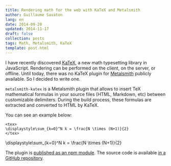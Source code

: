 ```yaml
---
title: Rendering math for the web with KaTeX and Metalsmith
author: Guillaume Savaton
lang: en
date: 2014-09-20
updated: 2014-11-17
draft: false
collection: posts
tags: Math, Metalsmith, KaTeX
template: post.html
---
```


I have recently discovered [KaTeX](https://khan.github.io/KaTeX/), a new
math typesetting library in JavaScript.
Rendering can be performed on the client, on the server, or offline.
Until today, there was no KaTeX plugin for [Metalsmith](http://www.metalsmith.io/)
publicly available. So I decided to write one.

<!-- more -->

``metalsmith-katex`` is a Metalsmith plugin that allows to insert TeX mathematical
formulas in your source files (HTML, Markdown, etc) between customizable delimiters.
During the build process, these formulas are extracted and converted to HTML by KaTeX.

You can see an example below:

```
<tex>
\displaystyle\sum_{k=0}^N k = \frac{N \times (N+1)}{2}
</tex>
```

<tex>
\displaystyle\sum_{k=0}^N k = \frac{N \times (N+1)}{2}
</tex>

The plugin is [published as an npm module](https://www.npmjs.org/package/metalsmith-katex).
The source code is available [in a GitHub repository](https://github.com/senshu/metalsmith-katex).
